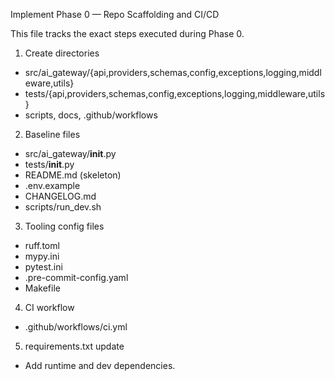 Implement Phase 0 — Repo Scaffolding and CI/CD

This file tracks the exact steps executed during Phase 0.

1) Create directories
- src/ai_gateway/{api,providers,schemas,config,exceptions,logging,middleware,utils}
- tests/{api,providers,schemas,config,exceptions,logging,middleware,utils}
- scripts, docs, .github/workflows

2) Baseline files
- src/ai_gateway/__init__.py
- tests/__init__.py
- README.md (skeleton)
- .env.example
- CHANGELOG.md
- scripts/run_dev.sh

3) Tooling config files
- ruff.toml
- mypy.ini
- pytest.ini
- .pre-commit-config.yaml
- Makefile

4) CI workflow
- .github/workflows/ci.yml

5) requirements.txt update
- Add runtime and dev dependencies.
